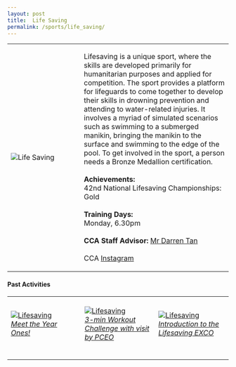 ```yaml
---
layout: post
title:  Life Saving
permalink: /sports/life_saving/
---
```


<table>
    <tr>
        <td style="width:33%"><image src="{{site.baseurl}}/images/CCA_life_saving.jpg" style="display:block;margin-left:auto;margin-right:auto;" alt="Life Saving"></image></td>
        <td>
            <p>
                Lifesaving is a unique sport, where the skills are developed primarily for humanitarian purposes and applied for competition. The sport provides a platform for lifeguards to come together to develop their skills in drowning prevention and attending to water-related injuries. It involves a myriad of simulated scenarios such as swimming to a submerged manikin, bringing the manikin to the surface and swimming to the edge of the pool. To get involved in the sport, a person needs a Bronze Medallion certification.<br>
                <br>
                <b>Achievements:</b><br>
                42nd National Lifesaving Championships: Gold<br>
                <br>
                <b>Training Days:</b><br>
                Monday, 6.30pm<br>
                <br>
                <b>CCA Staff Advisor:</b> <a href="mailto:darrent@tp.edu.sg">Mr Darren Tan</a><br>
                <br>
                CCA <a href="https://www.instagram.com/tplsst">Instagram</a>
            </p>
        </td>
    </tr>
</table>

#### Past Activities

<table>
    <tr>
        <td style="width:33%"><br>
            <a href="https://www.instagram.com/p/CB-L_j6Hf11/">
                <image src="{{site.baseurl}}/images/CCA-tpls_IG1.png" style="display:block;margin-left:auto;margin-right:auto;" alt="Lifesaving">
                <h6 style="margin-top:0%">Meet the Year Ones!</h6>
                </image>
            </a>
        </td>
        <td style="width:33%"><br>
            <a href="https://www.instagram.com/p/CB2VGK2nFWr/">
                <image src="{{site.baseurl}}/images/CCA-tpls_IG2.png" style="display:block;margin-left:auto;margin-right:auto;" alt="Lifesaving">
                <h6 style="margin-top:0%">3-min Workout Challenge with visit by PCEO</h6>
                </image>
            </a>
        </td>
        <td style="width:33%"><br>
            <a href="https://www.instagram.com/p/CAPANhkH0N9/">
                <image src="{{site.baseurl}}/images/CCA-tpls_IG3.png" style="display:block;margin-left:auto;margin-right:auto;" alt="Lifesaving">
                <h6 style="margin-top:0%">Introduction to the Lifesaving EXCO</h6>    
                </image>
            </a>
        </td>
    </tr>
</table>
